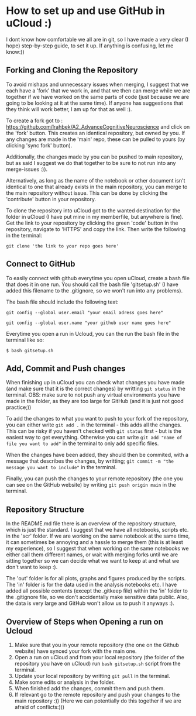 # How to set up and use GitHub in uCloud :)

I dont know how comfortable we all are in git, so I have made a very clear (I hope) step-by-step guide, to set it up. If anything is confusing, let me know:))

## Forking and Cloning the Repository 

To avoid mishaps and unnecessary issues when merging, I suggest that we each have a 'fork' that we work in, and that we then can merge while we are together if we have worked on the same parts of code (just because we are going to be looking at it at the same time). If anyone has suggestions that they think will work better, I am up for that as well :). 

To create a fork got to : https://github.com/lrahbek/A2_AdvanceCognitiveNeuroscience and click on the 'fork' button. This creates an identical repository, but owned by you. If any changes are made in the 'main' repo, these can be pulled to yours (by clicking 'sync fork' button). 

Additionally, the changes made by you can be pushed to main repository, but as said I suggest we do that together to be sure to not run into any merge-issues :)). 

Alternatively, as long as the name of the notebook or other document isn't identical to one that already exists in the main repository, you can merge to the main repository without issue. This can be done by clicking the 'contribute' button in your repository. 

To clone the repository into uCloud got to the wanted destination for the folder in uCloud (I have put mine in my memberfile, but anywhere is fine). Get the link to your repository by clicking the green 'code' button in the repository, navigate to 'HTTPS' and copy the link. Then write the following in the terminal: 

```
git clone 'the link to your repo goes here'
```

## Connect to GitHub 
To easily connect with github everytime you open uCloud, create a bash file that does it in one run. 
You should call the bash file 'gitsetup.sh' (I have added this filename to the .gitignore, so we won't run into any problems). 

The bash file should include the following text: 


    git config --global user.email "your email adress goes here"
    
    git config --global user.name "your github user name goes here"


Everytime you open a run in Ucloud, you can the run the bash file in the terminal like so: 

```
$ bash gitsetup.sh
```

## Add, Commit and Push changes 

When finishing up in uCloud you can check what changes you have made (and make sure that it is the correct changes) by writting ```git status``` in the terminal. OBS: make sure to not push any virtual environments you have made in the folder, as they are too large for GitHub (and it is just not good practice;))

To add the changes to what you want to push to your fork of the repository, you can either write ```git add .``` in the terminal - this adds all the changes. This can be risky if you haven't checked with ```git status``` first - but is the easiest way to get everything. Otherwise you can write ```git add "name of file you want to add"``` in the terminal to only add specific files. 

When the changes have been added, they should then be commited, with a message that describes the changes, by writting; ```git commit -m "the message you want to include"``` in the terminal. 

Finally, you can push the changes to your remote repository (the one you can see on the GitHub website) by writing ```git push origin main``` in the terminal. 


## Repository Structure 

In the README.md file there is an overview of the repository structure, which is just the standard. I suggest that we have all notebooks, scripts etc. in the 'scr' folder. If we are working on the same notebook at the same time, it can sometimes be annoying and a hassle to merge them (this is at least my experience), so I suggest that when working on the same notebooks we either call them different names, or wait with merging forks until we are sitting together so we can decide what we want to keep at and what we don't want to keep :). 

The 'out' folder is for all plots, graphs and figures produced by the scripts. The 'in' folder is for the data used in the analysis notebooks etc. I have added all possible contents (except the .gitkeep file) within the 'in' folder to the .gitignore file, so we don't accidentally make sensitive data public. Also, the data is very large and GitHub won't allow us to push it anyways :). 


## Overview of Steps when Opening a run on Ucloud

1. Make sure that you in your remote repository (the one on the Github website) have synced your fork with the main one. 
2. Open a run on uCloud and from your local repository (the folder of the repository you have on uCloud) run ```bash gitsetup.sh``` script from the terminal. 
3. Update your local repository by writting ```git pull``` in the terminal. 
4. Make some edits or analysis in the folder. 
5. When finished add the changes, commit them and push them. 
6. If relevant go to the remote repository and push your changes to the main repository :)) (Here we can potentially do this together if we are afraid of conflicts:)))
